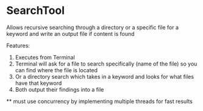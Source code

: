 # SearchTool
Allows recursive searching through a directory or a specific file for a keyword and write an output file if content is found


Features:
  1) Executes from Terminal
  2) Terminal will ask for a file to search specifically (name of the file) so you can find where the file is located
  3) Or a directory search which takes in a keyword and looks for what files have that keyword
  4) Both output their findings into a file
  
  
   ** must use concurrency by implementing multiple threads for fast results

